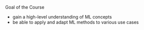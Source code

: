 Goal of the Course
- gain a high-level understanding of ML concepts
- be able to apply and adapt ML methods to various use cases
